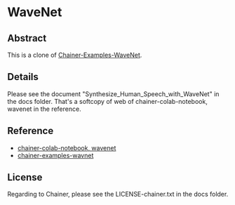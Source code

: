# WaveNet

## Abstract  

This is a clone of [Chainer-Examples-WaveNet](https://github.com/chainer/chainer/tree/master/examples/wavenet).  

  
## Details  

Please see the document "Synthesize_Human_Speech_with_WaveNet" in the docs folder. That's a softcopy of web of chainer-colab-notebook, wavenet in the reference.  

## Reference  

- [chainer-colab-notebook, wavenet](https://chainer-colab-notebook.readthedocs.io/ja/latest/notebook/official_example/wavenet.html)
- [chainer-examples-wavnet](https://github.com/chainer/chainer/tree/master/examples/wavenet)

## License  

Regarding to Chainer, please see the LICENSE-chainer.txt in the docs folder.


